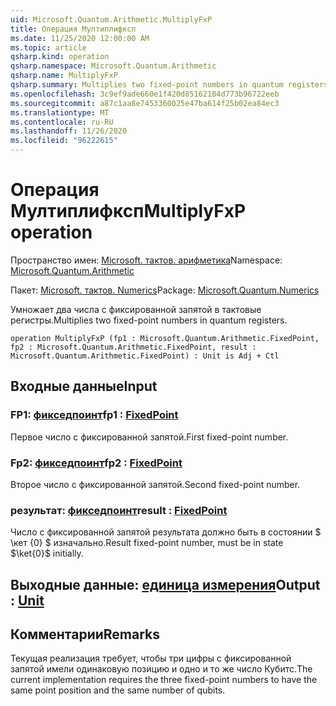 ```yaml
---
uid: Microsoft.Quantum.Arithmetic.MultiplyFxP
title: Операция Мултиплифксп
ms.date: 11/25/2020 12:00:00 AM
ms.topic: article
qsharp.kind: operation
qsharp.namespace: Microsoft.Quantum.Arithmetic
qsharp.name: MultiplyFxP
qsharp.summary: Multiplies two fixed-point numbers in quantum registers.
ms.openlocfilehash: 3c9ef9ade660e1f420d85162104d773b96722eeb
ms.sourcegitcommit: a87c1aa8e7453360025e47ba614f25b02ea84ec3
ms.translationtype: MT
ms.contentlocale: ru-RU
ms.lasthandoff: 11/26/2020
ms.locfileid: "96222615"
---
```

# <a name="multiplyfxp-operation"></a><span data-ttu-id="49120-102">Операция Мултиплифксп</span><span class="sxs-lookup"><span data-stu-id="49120-102">MultiplyFxP operation</span></span>

<span data-ttu-id="49120-103">Пространство имен: [Microsoft. тактов. арифметика](xref:Microsoft.Quantum.Arithmetic)</span><span class="sxs-lookup"><span data-stu-id="49120-103">Namespace: [Microsoft.Quantum.Arithmetic](xref:Microsoft.Quantum.Arithmetic)</span></span>

<span data-ttu-id="49120-104">Пакет: [Microsoft. тактов. Numerics](https://nuget.org/packages/Microsoft.Quantum.Numerics)</span><span class="sxs-lookup"><span data-stu-id="49120-104">Package: [Microsoft.Quantum.Numerics](https://nuget.org/packages/Microsoft.Quantum.Numerics)</span></span>


<span data-ttu-id="49120-105">Умножает два числа с фиксированной запятой в тактовые регистры.</span><span class="sxs-lookup"><span data-stu-id="49120-105">Multiplies two fixed-point numbers in quantum registers.</span></span>

```qsharp
operation MultiplyFxP (fp1 : Microsoft.Quantum.Arithmetic.FixedPoint, fp2 : Microsoft.Quantum.Arithmetic.FixedPoint, result : Microsoft.Quantum.Arithmetic.FixedPoint) : Unit is Adj + Ctl
```


## <a name="input"></a><span data-ttu-id="49120-106">Входные данные</span><span class="sxs-lookup"><span data-stu-id="49120-106">Input</span></span>

### <a name="fp1--fixedpoint"></a><span data-ttu-id="49120-107">FP1: [фикседпоинт](xref:Microsoft.Quantum.Arithmetic.FixedPoint)</span><span class="sxs-lookup"><span data-stu-id="49120-107">fp1 : [FixedPoint](xref:Microsoft.Quantum.Arithmetic.FixedPoint)</span></span>

<span data-ttu-id="49120-108">Первое число с фиксированной запятой.</span><span class="sxs-lookup"><span data-stu-id="49120-108">First fixed-point number.</span></span>


### <a name="fp2--fixedpoint"></a><span data-ttu-id="49120-109">Fp2: [фикседпоинт](xref:Microsoft.Quantum.Arithmetic.FixedPoint)</span><span class="sxs-lookup"><span data-stu-id="49120-109">fp2 : [FixedPoint](xref:Microsoft.Quantum.Arithmetic.FixedPoint)</span></span>

<span data-ttu-id="49120-110">Второе число с фиксированной запятой.</span><span class="sxs-lookup"><span data-stu-id="49120-110">Second fixed-point number.</span></span>


### <a name="result--fixedpoint"></a><span data-ttu-id="49120-111">результат: [фикседпоинт](xref:Microsoft.Quantum.Arithmetic.FixedPoint)</span><span class="sxs-lookup"><span data-stu-id="49120-111">result : [FixedPoint](xref:Microsoft.Quantum.Arithmetic.FixedPoint)</span></span>

<span data-ttu-id="49120-112">Число с фиксированной запятой результата должно быть в состоянии $ \кет {0} $ изначально.</span><span class="sxs-lookup"><span data-stu-id="49120-112">Result fixed-point number, must be in state $\ket{0}$ initially.</span></span>



## <a name="output--unit"></a><span data-ttu-id="49120-113">Выходные данные: [единица измерения](xref:microsoft.quantum.lang-ref.unit)</span><span class="sxs-lookup"><span data-stu-id="49120-113">Output : [Unit](xref:microsoft.quantum.lang-ref.unit)</span></span>



## <a name="remarks"></a><span data-ttu-id="49120-114">Комментарии</span><span class="sxs-lookup"><span data-stu-id="49120-114">Remarks</span></span>

<span data-ttu-id="49120-115">Текущая реализация требует, чтобы три цифры с фиксированной запятой имели одинаковую позицию и одно и то же число Кубитс.</span><span class="sxs-lookup"><span data-stu-id="49120-115">The current implementation requires the three fixed-point numbers to have the same point position and the same number of qubits.</span></span>
